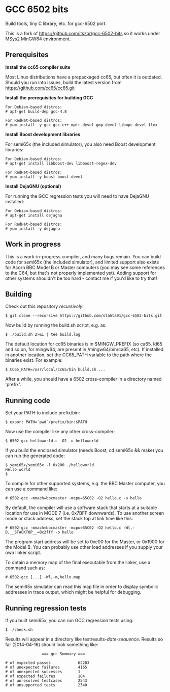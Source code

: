 GCC 6502 bits
=============

Build tools, tiny C library, etc. for gcc-6502 port.

This is a fork of https://github.com/itszor/gcc-6502-bits so it works
under MSys2 MinGW64 environment.

Prerequisites
-------------

**Install the cc65 compiler suite**

Most Linux distributions have a prepackaged cc65, but often it is outdated. Should you run into issues, build the latest version from https://github.com/cc65/cc65.git

**Install the prerequisites for building GCC**

    For Debian-based distros:
    # apt-get build-dep gcc-4.8

    For RedHat-based distros:
    # yum install -y gcc gcc-c++ mpfr-devel gmp-devel libmpc-devel flex

**Install Boost development libraries**

For semi65x (the included simulator), you also need Boost development libraries:

    For Debian-based distros:
    # apt-get install libboost-dev libboost-regex-dev
    
    For RedHat-based distros:
    # yum install -y boost boost-devel

**Install DejaGNU (optional)**

For running the GCC regression tests you will need to have DejaGNU installed:

    For Debian-based distros:
    # apt-get install dejagnu
    
    For RedHat-based distros:
    # yum install -y dejagnu

Work in progress
----------------

This is a work-in-progress compiler, and many bugs remain. You can build code for semi65x (the included simulator), and limited support also exists for Acorn BBC Model B or Master computers (you may see some references to the C64, but that's not properly implemented yet). Adding support for other systems shouldn't be too hard - contact me if you'd like to try that!

Building
--------

Check out this repository *recursively*:

    $ git clone --recursive https://github.com/stahta01/gcc-6502-bits.git

Now build by running the build.sh script, e.g. as:

    $ ./build.sh 2>&1 | tee build.log

The default location for cc65 binaries is in $MINGW_PREFIX (so ca65, ld65 and so on, for mingw64, are present in /mingw64/bin/ca65, etc). If installed in another location, set the CC65_PATH variable to the path where the binaries exist. For example:

    $ CC65_PATH=/usr/local/cc65/bin build.sh ...

After a while, you should have a 6502 cross-compiler in a directory named 'prefix'.

Running code
------------

Set your PATH to include prefix/bin:

    $ export PATH=`pwd`/prefix/bin:$PATH

Now use the compiler like any other cross-compiler:

    $ 6502-gcc helloworld.c -O2 -o helloworld

If you build the enclosed simulator (needs Boost, cd semi65x && make) you can run the generated code:

    $ semi65x/semi65x -l 0x200 ./helloworld
    Hello world
    $

To compile for other supported systems, e.g. the BBC Master computer, you can use a command like:

    # 6502-gcc -mmach=bbcmaster -mcpu=65C02 -O2 hello.c -o hello

By default, the compiler will use a software stack that starts at a suitable location for use in MODE 7 (i.e. 0x7BFF downwards). To use another screen mode or stack address, set the stack top at link time like this:

    # 6502-gcc -mmach=bbcmaster -mcpu=65C02 -O2 hello.c -Wl,-D,__STACKTOP__=0x2fff -o hello

The program start address will be set to 0xe00 for the Master, or 0x1900 for the Model B. You can probably use other load addresses if you supply your own linker script.

To obtain a memory map of the final executable from the linker, use a command such as:

    # 6502-gcc [...] -Wl,-m,hello.map

The semi65x simulator can read this map file in order to display symbolic addresses in trace output, which might be helpful for debugging.

Running regression tests
------------------------

If you built semi65x, you can run GCC regression tests using:

    $ ./check.sh

Results will appear in a directory like testresults-*date*-*sequence*. Results so far (2014-04-16) should look something like:

```
                === gcc Summary ===

# of expected passes            62283
# of unexpected failures        4165
# of unexpected successes       1
# of expected failures          104
# of unresolved testcases       2543
# of unsupported tests          2340
```

